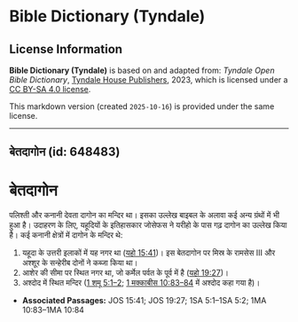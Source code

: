 # Bible Dictionary (Tyndale)

## License Information

**Bible Dictionary (Tyndale)** is based on and adapted from: _Tyndale Open Bible Dictionary_, [Tyndale House Publishers](https://tyndaleopenresources.com/), 2023, which is licensed under a [CC BY-SA 4.0 license](https://creativecommons.org/licenses/by-sa/4.0/legalcode.en).

This markdown version (created `2025-10-16`) is provided under the same license.



--------------------------------

## बेतदागोन (id: 648483)

बेतदागोन
========

पलिश्ती और कनानी देवता दागोन का मन्दिर था। इसका उल्लेख बाइबल के अलावा कई अन्य ग्रंथों में भी हुआ है। उदाहरण के लिए, यहूदियों के इतिहासकार जोसेफस ने यरीहो के पास गढ़ दागोन का उल्लेख किया है। कई कनानी क्षेत्रों में दागोन के मन्दिर थे:

1. यहूदा के उत्तरी इलाकों में यह नगर था ([यहो 15:41](https://ref.ly/Josh15:41))। इस बेतदागोन पर मिस्र के रामसेस III और अश्शूर के सन्हेरीब दोनों ने कब्जा किया था।
2. आशेर की सीमा पर स्थित नगर था, जो कर्मेल पर्वत के पूर्व में है ([यहो 19:27](https://ref.ly/Josh19:27))।
3. अश्दोद में स्थित मन्दिर ([1 शमू 5:1–2](https://ref.ly/1Sam5:1-1Sam5:2); [1 मक्काबीस 10:83–84](https://ref.ly/1Macc10:83-1Macc10:84) में अश्दोद कहा गया है)।

* **Associated Passages:** JOS 15:41; JOS 19:27; 1SA 5:1–1SA 5:2; 1MA 10:83–1MA 10:84

